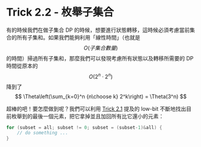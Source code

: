 # Trick 2.2 - 枚舉子集合

有的時候我們在做子集合 DP 的時候，想要進行狀態轉移，這時候必須考慮當前集合的所有子集和。如果我們能夠利用「線性時間」（也就是 $$O(子集合數量)$$ 的時間）掃過所有子集和，那麼我們可以發現考慮所有狀態以及轉移所需要的 DP 時間從原本的 $$O(2^n\cdot 2^n)$$ 降到了 $$
\Theta\left(\sum_{k=0}^n {n\choose k} 2^k\right) = \Theta(3^n)
$$

超棒的吧！要怎麼做到呢？我們可以利用 [Trick 2.1](2.1/lowbit.md) 提及的 low-bit 不斷地找出目前枚舉到的最後一個元素，把它拿掉並且加回所有比它還小的元素：

```c++
for (subset = all; subset != 0; subset = (subset-1)&all) {
    // do something ...
}
```